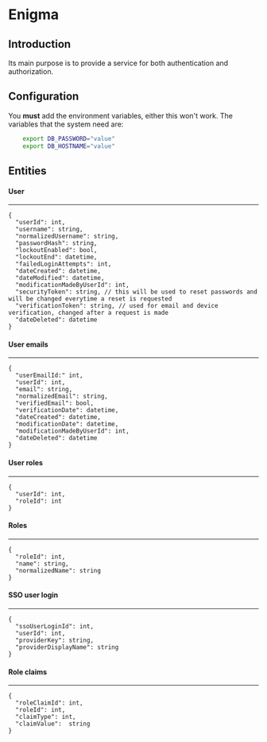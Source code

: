 # Enigma

## Introduction
Its main purpose is to provide a service for both authentication and authorization.

## Configuration
You **must** add the environment variables, either this won't work.
The variables that the system need are:

```Bash
    export DB_PASSWORD="value"
    export DB_HOSTNAME="value"
```

## Entities

#### User
***
```
{
  "userId": int,
  "username": string,
  "normalizedUsername": string,
  "passwordHash": string,
  "lockoutEnabled": bool,
  "lockoutEnd": datetime,
  "failedLoginAttempts": int,
  "dateCreated": datetime,
  "dateModified": datetime,
  "modificationMadeByUserId": int,
  "securityToken": string, // this will be used to reset passwords and will be changed everytime a reset is requested
  "verificationToken": string, // used for email and device verification, changed after a request is made
  "dateDeleted": datetime
}
```

#### User emails
***
```
{
  "userEmailId:" int,
  "userId": int,
  "email": string,
  "normalizedEmail": string,
  "verifiedEmail": bool,
  "verificationDate": datetime,
  "dateCreated": datetime,
  "modificationDate": datetime,
  "modificationMadeByUserId": int,
  "dateDeleted": datetime
}
```

#### User roles
***
```
{
  "userId": int,
  "roleId": int
}
```

#### Roles
***
```
{
  "roleId": int,
  "name": string,
  "normalizedName": string
}
```

#### SSO user login
***
```
{
  "ssoUserLoginId": int,
  "userId": int,
  "providerKey": string,
  "providerDisplayName": string
}
```

#### Role claims
***
```
{
  "roleClaimId": int,
  "roleId": int,
  "claimType": int,
  "claimValue":  string
}
```









